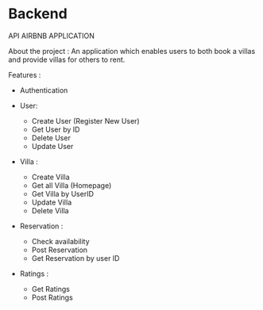 # Backend

API AIRBNB APPLICATION

About the project :
An application which enables users to both book a villas and provide villas for others to rent.

Features :
- Authentication
- User: 
    - Create User (Register New User)
    - Get User by ID
    - Delete User
    - Update User
- Villa :
    - Create Villa
    - Get all Villa (Homepage)
    - Get Villa by UserID
    - Update Villa
    - Delete Villa
   
- Reservation :
    - Check availability
    - Post Reservation
    - Get Reservation by user ID
   
- Ratings :
    - Get Ratings
    - Post Ratings
